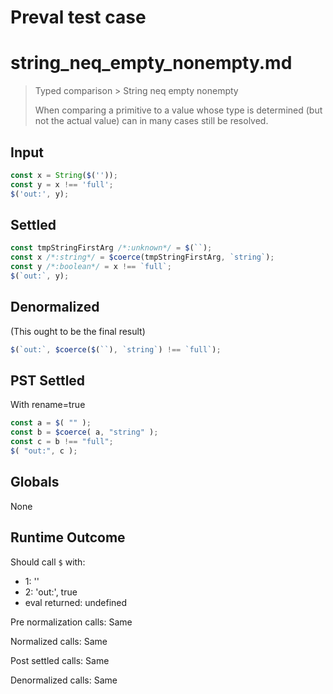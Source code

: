 # Preval test case

# string_neq_empty_nonempty.md

> Typed comparison > String neq empty nonempty
>
> When comparing a primitive to a value whose type is determined (but not the actual value) can in many cases still be resolved.

## Input

`````js filename=intro
const x = String($(''));
const y = x !== 'full';
$('out:', y);
`````


## Settled


`````js filename=intro
const tmpStringFirstArg /*:unknown*/ = $(``);
const x /*:string*/ = $coerce(tmpStringFirstArg, `string`);
const y /*:boolean*/ = x !== `full`;
$(`out:`, y);
`````


## Denormalized
(This ought to be the final result)

`````js filename=intro
$(`out:`, $coerce($(``), `string`) !== `full`);
`````


## PST Settled
With rename=true

`````js filename=intro
const a = $( "" );
const b = $coerce( a, "string" );
const c = b !== "full";
$( "out:", c );
`````


## Globals


None


## Runtime Outcome


Should call `$` with:
 - 1: ''
 - 2: 'out:', true
 - eval returned: undefined

Pre normalization calls: Same

Normalized calls: Same

Post settled calls: Same

Denormalized calls: Same
